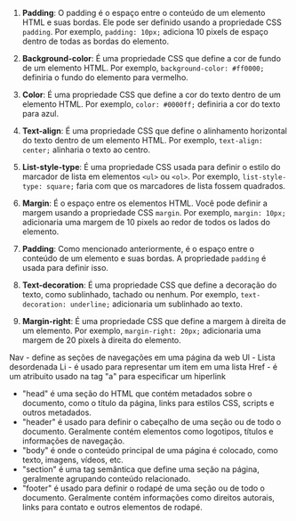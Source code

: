 1. **Padding**: O padding é o espaço entre o conteúdo de um elemento HTML e suas bordas. Ele pode ser definido usando a propriedade CSS `padding`. Por exemplo, `padding: 10px;` adiciona 10 pixels de espaço dentro de todas as bordas do elemento.

2. **Background-color**: É uma propriedade CSS que define a cor de fundo de um elemento HTML. Por exemplo, `background-color: #ff0000;` definiria o fundo do elemento para vermelho.

3. **Color**: É uma propriedade CSS que define a cor do texto dentro de um elemento HTML. Por exemplo, `color: #0000ff;` definiria a cor do texto para azul.

4. **Text-align**: É uma propriedade CSS que define o alinhamento horizontal do texto dentro de um elemento HTML. Por exemplo, `text-align: center;` alinharia o texto ao centro.

5. **List-style-type**: É uma propriedade CSS usada para definir o estilo do marcador de lista em elementos `<ul>` ou `<ol>`. Por exemplo, `list-style-type: square;` faria com que os marcadores de lista fossem quadrados.

6. **Margin**: É o espaço entre os elementos HTML. Você pode definir a margem usando a propriedade CSS `margin`. Por exemplo, `margin: 10px;` adicionaria uma margem de 10 pixels ao redor de todos os lados do elemento.

7. **Padding**: Como mencionado anteriormente, é o espaço entre o conteúdo de um elemento e suas bordas. A propriedade `padding` é usada para definir isso.

8. **Text-decoration**: É uma propriedade CSS que define a decoração do texto, como sublinhado, tachado ou nenhum. Por exemplo, `text-decoration: underline;` adicionaria um sublinhado ao texto.

9. **Margin-right**: É uma propriedade CSS que define a margem à direita de um elemento. Por exemplo, `margin-right: 20px;` adicionaria uma margem de 20 pixels à direita do elemento.

Nav - define as seções de navegações em uma página da web
Ul - Lista desordenada
Li - é usado para representar um item em uma lista 
Href - é um atribuito usado na tag "a" para especificar um hiperlink

- "head" é uma seção do HTML que contém metadados sobre o documento, como o título da página, links para estilos CSS, scripts e outros metadados.
- "header" é usado para definir o cabeçalho de uma seção ou de todo o documento. Geralmente contém elementos como logotipos, títulos e informações de navegação.
- "body" é onde o conteúdo principal de uma página é colocado, como texto, imagens, vídeos, etc.
- "section" é uma tag semântica que define uma seção na página, geralmente agrupando conteúdo relacionado.
- "footer" é usado para definir o rodapé de uma seção ou de todo o documento. Geralmente contém informações como direitos autorais, links para contato e outros elementos de rodapé.
